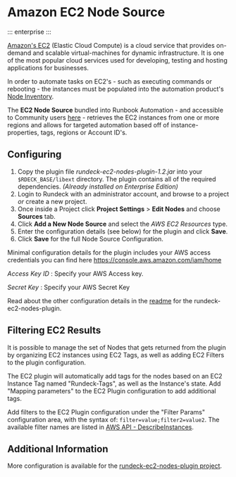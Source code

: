 # Amazon EC2 Node Source
::: enterprise
:::

[Amazon's EC2](https://aws.amazon.com/ec2/) (Elastic Cloud Compute) is a cloud service that provides on-demand and scalable virtual-machines for dynamic infrastructure. 
It is one of the most popular cloud services used for developing, testing and hosting applications for businesses.

In order to automate tasks on EC2's - such as executing commands or rebooting - the instances must be populated into the automation product's [Node Inventory](/manual/projects/resource-model-sources/).

The **EC2 Node Source** bundled into Runbook Automation - and accessible to Community users [here](https://github.com/rundeck-plugins/rundeck-ec2-nodes-plugin) - retrieves the EC2 instances from one or more regions
and allows for targeted automation based off of instance-properties, tags, regions or Account ID's.

[comment]: <> (For Rundeck, we would like to have a way of querying the EC2 service to see what EC2 Instances are available for use as Rundeck Nodes.)

[comment]: <> (Amazon has a well-defined API for communication with their services, which would allow us to pull out the EC2 data, and generate XML if we wanted to. )

[comment]: <> (We could write a script that produces that data and use that script on a server to produce data via a URL, or we could use that script with the [script resource model source plugin]&#40;/manual/projects/resource-model-sources/builtin.md#script-resource-model-source-configuration&#41; to generate it. This would give us complete control of the output, but does require extra work.)

[comment]: <> (However, there is already an Open Source plugin to do this: [Rundeck EC2 Nodes Plugin]&#40;https://github.com/rundeck-plugins/rundeck-ec2-nodes-plugin&#41;.)

[comment]: <> (- [rundeck-ec2-nodes-plugin]&#40;https://github.com/rundeck-plugins/rundeck-ec2-nodes-plugin&#41; project source code on GitHub.)

[comment]: <> (- [Download the binary distribution]&#40;https://github.com/rundeck-plugins/rundeck-ec2-nodes-plugin/downloads&#41;.)

## Configuring

1. Copy the plugin file _rundeck-ec2-nodes-plugin-1.2.jar_ into your `$RDECK_BASE/libext` directory. The plugin contains all of the required dependencies. _(Already installed on Enterprise Edition)_
2. Login to Rundeck with an administrator account, and browse to a project _or_ create a new project.
3. Once inside a Project click **Project Settings** > **Edit Nodes** and choose **Sources** tab.
4. Click **Add a New Node Source** and select the _AWS EC2 Resources_ type.
5. Enter the configuration details (see below) for the plugin and click **Save**.
6. Click **Save** for the full Node Source Configuration.

Minimal configuration details for the plugin includes your AWS access credentials you can find here <https://console.aws.amazon.com/iam/home>

_Access Key ID_
: Specify your AWS Access key.

_Secret Key_
: Specify your AWS Secret Key

Read about the other configuration details in the [readme](https://github.com/rundeck-plugins/rundeck-ec2-nodes-plugin/blob/master/Readme.md) for the rundeck-ec2-nodes-plugin.

## Filtering EC2 Results

It is possible to manage the set of Nodes that gets returned from the plugin by organizing EC2 instances using EC2 Tags, as well as adding EC2 Filters to the plugin configuration.

The EC2 plugin will automatically add tags for the nodes based on an EC2 Instance Tag named "Rundeck-Tags", as well as the Instance's state. Add "Mapping parameters" to the EC2 Plugin configuration to add additional tags.

Add filters to the EC2 Plugin configuration under the "Filter Params" configuration area, with the syntax of: `filter=value;filter2=value2`. The available filter names are listed in [AWS API - DescribeInstances](https://docs.aws.amazon.com/AWSEC2/latest/APIReference/API_DescribeInstances.html).

## Additional Information

More configuration is available for the [rundeck-ec2-nodes-plugin project](https://github.com/rundeck-plugins/rundeck-ec2-nodes-plugin).
